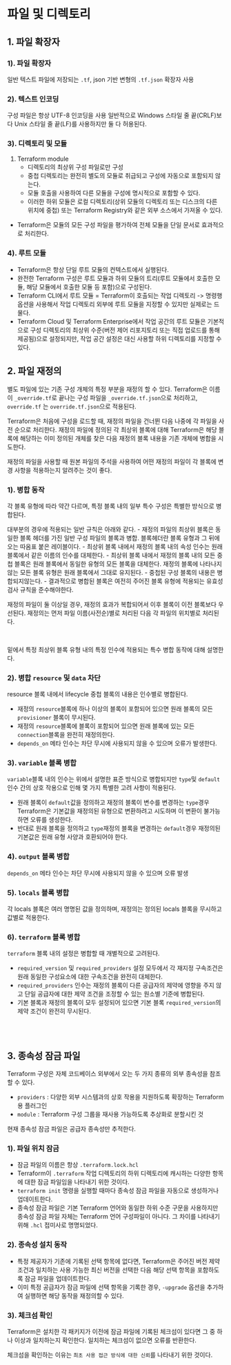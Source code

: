 # 파일 및 디렉토리

## 1. 파일 확장자
### 1). 파일 확장자
일반 텍스트 파일에 저장되는 `.tf`, json 기반 변형의 `.tf.json` 확장자 사용

### 2). 텍스트 인코딩
구성 파일은 항상 UTF-8 인코딩을 사용
일반적으로 Windows 스타일 줄 끝(CRLF)보다 Unix 스타일 줄 끝(LF)를 사용하지만 둘 다 허용된다.

### 3). 디렉토리 및 모듈
1. Terraform module
    - 디렉토리의 최상위 구성 파일로만 구성
    - 중첩 디렉토리는 완전히 별도의 모듈로 취급되고 구성에 자동으로 포함되지 않는다.
    - 모듈 호출을 사용하여 다른 모듈을 구성에 명시적으로 포함할 수 있다.
    - 이러한 하위 모듈은 로컬 디렉토리(상위 모듈의 디렉토리 또는 디스크의 다른 위치에 중첩) 또는 Terraform Registry와 같은 외부 소스에서 가져올 수 있다.

- Terraform은 모듈의 모든 구성 파일을 평가하여 전체 모듈을 단일 문서로 효과적으로 처리한다.

### 4). 루트 모듈
- Terraform은 항상 단일 루트 모듈의 컨텍스트에서 실행된다.
- 완전한 Terraform 구성은 루트 모듈과 하위 모듈의 트리(루트 모듈에서 호출한 모듈, 해당 모듈에서 호출한 모듈 등 포함)으로 구성된다.
- Terraform CLI에서 루트 모듈 = Terraform이 호출되는 작업 디렉토리
    -> 명령행 옵션을 사용해서 작업 디렉토리 외부에 루트 모듈을 지정할 수 있지만 실제로는 드물다.
- Terraform Cloud 및 Terraform Enterprise에서 작업 공간의 루트 모듈은 기본적으로 구성 디렉토리의 최상위 수준(버전 제어 리포지토리 또는 직접 업로드를 통해 제공됨)으로 설정되지만, 작업 공간 설정은 대신 사용할 하위 디렉토리를 지정할 수 있다.

## 2. 파일 재정의

별도 파일에 있는 기존 구성 개체의 특정 부분을 재정의 할 수 있다.
Terraform은 이름이 `_override.tf`로 끝나는 구성 파일을 `_override.tf.json`으로 처리하고, `override.tf` 는 `override.tf.json`으로 적용된다.

Terraform은 처음에 구성을 로드할 때, 재정의 파일을 건너뛴 다음 나중에 각 파일을 사전 순으로 처리한다. 재정의 파일에 정의된 각 최상위 블록에 대해 Terraform은 해당 블록에 해당하는 이미 정의된 개체를 찾은 다음 재정의 블록 내용을 기존 개체에 병합을 시도한다.

재정의 파일을 사용할 때 원본 파일의 주석을 사용하여 어떤 재정의 파일이 각 블록에 변경 사항을 적용하는지 알려주는 것이 좋다.

### 1). 병합 동작

각 블록 유형에 따라 약간 다르며, 특정 블록 내의 일부 특수 구성은 특별한 방식으로 병합된다.

대부분의 경우에 적용되는 일반 규칙은 아래와 같다.
    - 재정의 파일의 최상위 블록은 동일한 블록 헤더를 가진 일반 구성 파일의 블록과 병합. 블록헤더란 블록 유형과 그 뒤에 오는 따옴표 붙은 레이블이다.
    - 최상위 블록 내에서 재정의 블록 내의 속성 인수는 원래 블록에서 같은 이름의 인수를 대체한다.
    - 최상위 블록 내에서 재정의 블록 내의 모든 중첩 블록은 원래 블록에서 동일한 유형의 모든 블록을 대체한다. 재정의 블록에 나타나지 않는 모든 블록 유형은 원래 블록에서 그대로 유지된다.
    - 중첩된 구성 블록의 내용은 병합되지않는다.
    - 결과적으로 병합된 블록은 여전히 주어진 블록 유형에 적용되는 유효성 검사 규칙을 준수해야한다.

재정의 파일이 둘 이상일 경우, 재정의 효과가 복합되어서 이후 블록이 이전 블록보다 우선된다. 재정의는 먼저 파일 이름(사전순)별로 처리된 다음 각 파일의 위치별로 처리된다.

</br>

밑에서 특정 최상위 블록 유형 내의 특정 인수에 적용되는 특수 병합 동작에 대해 설명한다.

### 2). 병합 `resource` 및 `data` 차단

resource 블록 내에서 lifecycle 중첩 블록의 내용은 인수별로 병합된다.
- 재정의 `resource`블록에 하나 이상의 블록이 포함되어 있으면 원래 블록의 모든 `provisioner` 블록이 무시된다.
- 재정의 `resource`블록에 블록이 포함되어 있으면 원래 블록에 있는 모든 `connection`블록을 완전히 재정의한다.
- `depends_on` 메타 인수는 차단 무시에 사용되지 않을 수 있으며 오류가 발생한다.

### 3). `variable` 블록 병합

`variable`블록 내의 인수는 위에서 설명한 표준 방식으로 병합되지만 `type`및 `default`인수 간의 상호 작용으로 인해 몇 가지 특별한 고려 사항이 적용된다.

- 원래 블록이 `default`값을 정의하고 재정의 블록이 변수를 변경하는 `type`경우 Terraform은 기본값을 재정의된 유형으로 변환하려고 시도하며 이 변환이 불가능하면 오류를 생성한다.
- 반대로 원래 블록을 정의하고 `type`재정의 블록을 변경하는 `default`경우 재정의된 기본값은 원래 유형 사양과 호환되어야 한다.

### 4). `output` 블록 병합

`depends_on` 메타 인수는 차단 무시에 사용되지 않을 수 있으며 오류 발생

### 5). `locals` 블록 병합

각 locals 블록은 여러 명명된 값을 정의하며, 재정의는 정의된 locals 블록을 무시하고 값별로 적용한다.

### 6). `terraform` 블록 병합

`terraform` 블록 내의 설정은 병합할 때 개별적으로 고려된다.

- `required_version` 및 `required_providers` 설정 모두에서 각 재지정 구속조건은 원래 동일한 구성요소에 대한 구속조건을 완전히 대체한다.
- `required_providers` 인수는 재정의 블록이 다른 공급자의 제약에 영향을 주지 않고 단일 공급자에 대한 제약 조건을 조정할 수 있는 원소별 기준에 병합된다.
- 기본 블록과 재정의 블록이 모두 설정되어 있으면 기본 블록 `required_version`의 제약 조건이 완전히 무시된다.

</br></br>

## 3. 종속성 잠금 파일

Terraform 구성은 자체 코드베이스 외부에서 오는 두 가지 종류의 외부 종속성을 참조할 수 있다.
- `providers` : 다양한 외부 시스템과의 상호 작용을 지원하도록 확장하는 Terraform용 플러그인
- `module` : Terraform 구성 그룹을 재사용 가능하도록 추상화로 분할시킨 것

현재 종속성 잠금 파일은 공급자 종속성만 추적한다.

### 1). 파일 위치 잠금

- 잠금 파일의 이름은 항상 `.terraform.lock.hcl`
- Terraform이 `.terraform` 작업 디렉토리의 하위 디렉토리에 캐시하는 다양한 항목에 대한 잠금 파일임을 나타내기 위한 것이다.
- `terraform init` 명령을 실행할 때마다 종속성 잠금 파일을 자동으로 생성하거나 업데이트한다.
- 종속성 잠금 파일은 기본 Terraform 언어와 동일한 하위 수준 구문을 사용하지만 종속성 잠금 파일 자체는 Terraform 언어 구성파일이 아니다. 그 차이를 나타내기위해 `.hcl` 접미사로 명명되었다.

### 2). 종속성 설치 동작

- 특정 제공자가 기존에 기록된 선택 항목에 없다면, Terraform은 주어진 버전 제약 조건과 일치하는 사용 가능한 최신 버전을 선택한 다음 해당 선택 항목을 포함하도록 잠금 파일을 업데이트한다.
- 이미 특정 공급자가 잠금 파일에 선택 항목을 기록한 경우, `-upgrade` 옵션을 추가하여 실행하면 해당 동작을 재정의할 수 있다.

### 3). 체크섬 확인

Terraform은 설치한 각 패키지가 이전에 잠금 파일에 기록된 체크섬이 있다면 그 중 하나 이상과 일치하는지 확인한다. 일치하는 체크섬이 없으면 오류를 반환한다.

체크섬을 확인하는 이유는 `최초 사용 접근 방식에 대한 신뢰`를 나타내기 위한 것이다.
